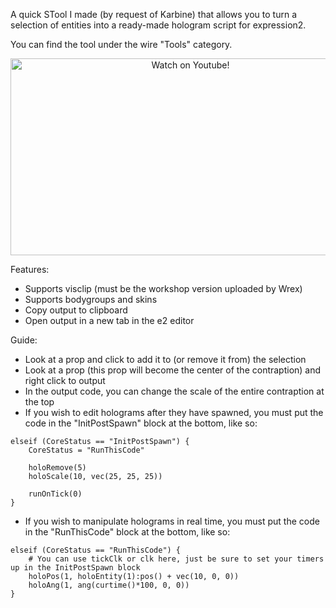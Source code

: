 
A quick STool I made (by request of Karbine) that allows you to turn a selection of entities into a ready-made hologram script for expression2.

You can find the tool under the wire "Tools" category.

<p align="center">
<a href="http://www.youtube.com/watch?feature=player_embedded&v=z9x_82OIx-I
" target="_blank"><img src="http://img.youtube.com/vi/z9x_82OIx-I/0.jpg" 
alt="Watch on Youtube!" title="Watch on Youtube!" width="560" height="315"/></a>
</p>


Features:
- Supports visclip (must be the workshop version uploaded by Wrex)
- Supports bodygroups and skins
- Copy output to clipboard
- Open output in a new tab in the e2 editor

Guide:
- Look at a prop and click to add it to (or remove it from) the selection
- Look at a prop (this prop will become the center of the contraption) and right click to output
- In the output code, you can change the scale of the entire contraption at the top
- If you wish to edit holograms after they have spawned, you must put the code in the "InitPostSpawn" block at the bottom, like so:
```
elseif (CoreStatus == "InitPostSpawn") {
    CoreStatus = "RunThisCode"
    
    holoRemove(5)
    holoScale(10, vec(25, 25, 25))
    
    runOnTick(0)
}
```

- If you wish to manipulate holograms in real time, you must put the code in the "RunThisCode" block at the bottom, like so:
```
elseif (CoreStatus == "RunThisCode") {
    # You can use tickClk or clk here, just be sure to set your timers up in the InitPostSpawn block
    holoPos(1, holoEntity(1):pos() + vec(10, 0, 0))
    holoAng(1, ang(curtime()*100, 0, 0))
}
```

